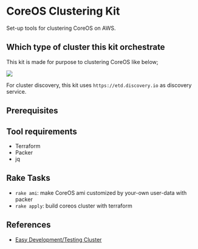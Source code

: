 CoreOS Clustering Kit
======================

Set-up tools for clustering CoreOS on AWS.

Which type of cluster this kit orchestrate
--------------------------

This kit is made for purpose to clustering CoreOS like below;

![](https://dl.dropboxusercontent.com/u/10177896/coreos-cluster.png)

For cluster discovery, this kit uses `https://etd.discovery.io` as discovery service.

Prerequisites
-------------

## Tool requirements

- Terraform
- Packer
- jq


Rake Tasks
-----------

- `rake ami`:  make CoreOS ami customized by your-own user-data with packer
- `rake apply`: build coreos cluster with terraform

References
-----------

- [Easy Development/Testing Cluster](https://coreos.com/docs/cluster-management/setup/cluster-architectures/)
